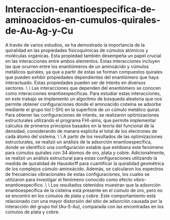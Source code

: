 # Interaccion-enantioespecifica-de-aminoacidos-en-cumulos-quirales-de-Au-Ag-y-Cu

A través de varios estudios, se ha demostrado la importancia de la quiralidad en las propiedades fisicoquímicas de cúmulos atómicos y moléculas orgánicas. Esta propiedad también desempeña un papel crucial en las interacciones entre ambos elementos. Estas interacciones incluyen las que ocurren entre los enantiómeros de un aminoácido y cúmulos metálicos quirales, ya que a partir de estas se forman compuestos quirales que pueden exhibir propiedades dependientes del enantiómero que haya interactuado. Estas propiedades pueden ser de interés en diversos sectores.
\\
\\
Las interacciones que dependen del enantiómero se conocen como interacciones enantioespecíficas. Para estudiar estas interacciones, en este trabajo se implementó un algoritmo de búsqueda aleatoria que nos permite obtener configuraciones donde el aminoácido cisteína se adsorbe mediante el grupo tiol (-SH) en la superficie de un cúmulo metálico quiral. Para obtener las configuraciones de interés, se realizaron optimizaciones estructurales utilizando el programa FHI-aims, que permite implementar cálculos de primeros principios basados en la teoría del funcional de la densidad, considerando de manera explícita el total de los electrones de cada átomo del sistema.
\\
\\
A partir de los resultados de las optimizaciones estructurales, se realizó un análisis de la adsorción enantioespecífica, donde se identificó una configuración estable que exhibiera este fenómeno para cúmulos quirales con 34 átomos de oro, plata y cobre. Adicionalmente, se realizó un análisis estructural para estas configuraciones utilizando la medida de quiralidad de Hausdorff para cuantificar la quiralidad geométrica de los complejos cúmulo-aminoácido. Además, se calcularon los espectros de frecuencias vibracionales de estas configuraciones, los cuales se utilizaron para investigar el fenómeno conocido como efecto vibro-enantioespecífico.
\\
\\
Los resultados obtenidos muestran que la adsorción enantioespecífica de la cisteína está presente en el cúmulo de oro, pero no se encontró en los cúmulos de plata y cobre.
Este comportamiento está relacionado con una mayor distorsión del sitio de adsorción causada por la interacción del grupo tiol (Au-S-Au), comparada con las encontradas en los cúmulos de plata y cobre.  
